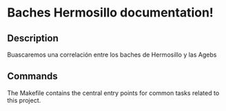 # Baches Hermosillo documentation!

## Description

Buascaremos una correlación entre los baches de Hermosillo y las Agebs

## Commands

The Makefile contains the central entry points for common tasks related to this project.


